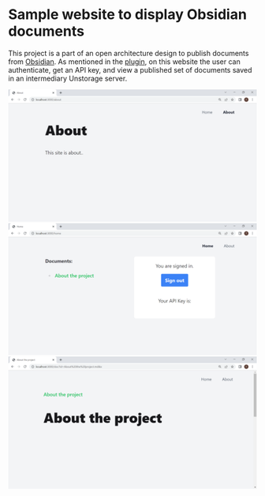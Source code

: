 # Sample website to display Obsidian documents

This project is a part of an open architecture design to publish documents from [Obsidian](https://obsidian.md). As mentioned in the [plugin](https://github.com/tamasmajer/obsidian-publish-to-unstorage-plugin), on this website the user can authenticate, get an API key, and view a published set of documents saved in an intermediary Unstorage server.

![About](./doc/about.png)
![Home](./doc/home.png)
![Doc](./doc/doc.png)